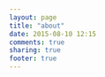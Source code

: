 ```yaml
---
layout: page
title: "about"
date: 2015-08-10 12:15
comments: true
sharing: true
footer: true
---
```

